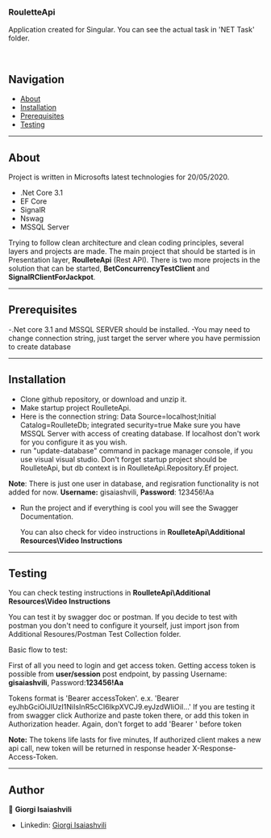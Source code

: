 
<p align="center">
  <h3>RouletteApi</h3>
  <p>
    Application created for Singular. You can see the actual task in 'NET Task' folder.
    <br />

 
  </p>
  <br>  
  
  ## Navigation

- [About](#About)
- [Installation](#installation)
- [Prerequisites](#Prerequisites)
- [Testing](#Testing)
---

## About
Project is written in Microsofts latest technologies for 20/05/2020.

- .Net Core 3.1
-  EF Core
-  SignalR
-  Nswag
-  MSSQL Server

Trying to follow clean architecture and clean coding principles, several layers and projects are made.
The main project that should be started is in Presentation layer, <b>RoulleteApi</b> (Rest API).
There is two more projects in the solution that can be started, <b>BetConcurrencyTestClient</b> and <b>SignalRClientForJackpot</b>.

---

## Prerequisites

-.Net core 3.1 and MSSQL SERVER should be installed. 
-You may need to change connection string, just target the server where you have permission to create database

---

## Installation
- Clone github repository, or download and unzip it. 
- Make startup project RoulleteApi.
- Here is the connection string: Data Source=localhost;Initial Catalog=RoulleteDb; integrated security=true
  Make sure you have MSSQL Server with access of creating database. If localhost don't work for you configure it as you wish.
- run "update-database" command in package manager console, if you use visual visual studio. 
  Don't forget startup project should be RoulleteApi, but db context is in RoulleteApi.Repository.Ef project.

<b>Note</b>: There is just one user in database, and regisration functionality is not added for now. <b>Username:</b> gisaiashvili, <b>Password</b>: 123456!Aa

- Run the project and if everything is cool you will see the Swagger Documentation.

  You can also check for video instructions in <b>RoulleteApi\Additional Resources\Video Instructions</b>
   
---

## Testing

You can check testing instructions in <b>RoulleteApi\Additional Resources\Video Instructions</b>

You can test it by swagger doc or postman.
If you decide to test with postman you don't need to configure it yourself, just import json from Additional Resoures/Postman Test Collection folder.

Basic flow to test:

First of all you need to login and get access token.
Getting access token is possible from <b>user/session</b> post endpoint, by passing Username: <b>gisaiashvili</b>, Password:<b>123456!Aa</b>

Tokens format is 'Bearer accessToken'. e.x. 'Bearer eyJhbGciOiJIUzI1NiIsInR5cCI6IkpXVCJ9.eyJzdWIiOiI...'
If you are testing it from swagger click Authorize and paste token there, or add this token in Authorization header. Again, don't forget to add 'Bearer ' before token

<b>Note:</b> The tokens life lasts for five minutes, 
	     If authorized client makes a new api call, new token will be returned in response header X-Response-Access-Token.
   
---


## Author
 🧔 **Giorgi Isaiashvili**

- Linkedin: [Giorgi Isaiashvili](https://www.linkedin.com/in/isaiashvili/)
